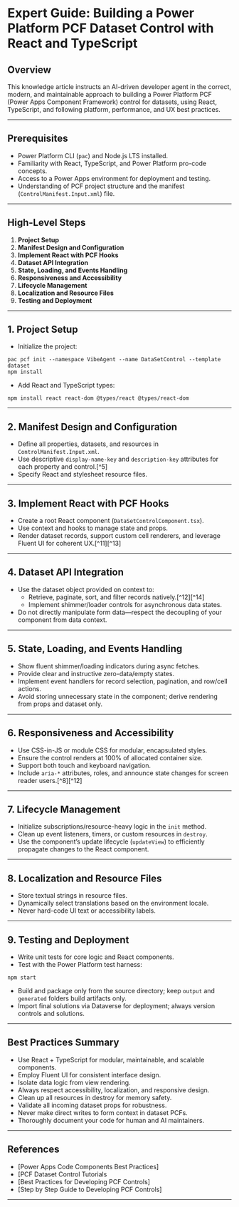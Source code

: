# Expert Guide: Building a Power Platform PCF Dataset Control with React and TypeScript

## Overview

This knowledge article instructs an AI-driven developer agent in the correct, modern, and maintainable approach to building a Power Platform PCF (Power Apps Component Framework) control for datasets, using React, TypeScript, and following platform, performance, and UX best practices.

***

## Prerequisites

- Power Platform CLI (`pac`) and Node.js LTS installed.
- Familiarity with React, TypeScript, and Power Platform pro-code concepts.
- Access to a Power Apps environment for deployment and testing.
- Understanding of PCF project structure and the manifest (`ControlManifest.Input.xml`) file.

***

## High-Level Steps

1. **Project Setup**
2. **Manifest Design and Configuration**
3. **Implement React with PCF Hooks**
4. **Dataset API Integration**
5. **State, Loading, and Events Handling**
6. **Responsiveness and Accessibility**
7. **Lifecycle Management**
8. **Localization and Resource Files**
9. **Testing and Deployment**

***

## 1. Project Setup

- Initialize the project:

```
pac pcf init --namespace VibeAgent --name DataSetControl --template dataset
npm install
```

- Add React and TypeScript types:

```
npm install react react-dom @types/react @types/react-dom
```


***

## 2. Manifest Design and Configuration

- Define all properties, datasets, and resources in `ControlManifest.Input.xml`.
- Use descriptive `display-name-key` and `description-key` attributes for each property and control.[^5]
- Specify React and stylesheet resource files.

***

## 3. Implement React with PCF Hooks

- Create a root React component (`DataSetControlComponent.tsx`).
- Use context and hooks to manage state and props.
- Render dataset records, support custom cell renderers, and leverage Fluent UI for coherent UX.[^11][^13]

***

## 4. Dataset API Integration

- Use the dataset object provided on context to:
    - Retrieve, paginate, sort, and filter records natively.[^12][^14]
    - Implement shimmer/loader controls for asynchronous data states.
- Do not directly manipulate form data—respect the decoupling of your component from data context.

***

## 5. State, Loading, and Events Handling

- Show fluent shimmer/loading indicators during async fetches.
- Provide clear and instructive zero-data/empty states.
- Implement event handlers for record selection, pagination, and row/cell actions.
- Avoid storing unnecessary state in the component; derive rendering from props and dataset only.

***

## 6. Responsiveness and Accessibility

- Use CSS-in-JS or module CSS for modular, encapsulated styles.
- Ensure the control renders at 100% of allocated container size.
- Support both touch and keyboard navigation.
- Include `aria-*` attributes, roles, and announce state changes for screen reader users.[^8][^12]

***

## 7. Lifecycle Management

- Initialize subscriptions/resource-heavy logic in the `init` method.
- Clean up event listeners, timers, or custom resources in `destroy`.
- Use the component’s update lifecycle (`updateView`) to efficiently propagate changes to the React component.

***

## 8. Localization and Resource Files

- Store textual strings in resource files.
- Dynamically select translations based on the environment locale.
- Never hard-code UI text or accessibility labels.

***

## 9. Testing and Deployment

- Write unit tests for core logic and React components.
- Test with the Power Platform test harness:

```
npm start
```

- Build and package only from the source directory; keep `output` and `generated` folders build artifacts only.
- Import final solutions via Dataverse for deployment; always version controls and solutions.

***

## Best Practices Summary

- Use React + TypeScript for modular, maintainable, and scalable components.
- Employ Fluent UI for consistent interface design.
- Isolate data logic from view rendering.
- Always respect accessibility, localization, and responsive design.
- Clean up all resources in destroy for memory safety.
- Validate all incoming dataset props for robustness.
- Never make direct writes to form context in dataset PCFs.
- Thoroughly document your code for human and AI maintainers.

***

## References

- [Power Apps Code Components Best Practices]
- [PCF Dataset Control Tutorials
- [Best Practices for Developing PCF Controls]
- [Step by Step Guide to Developing PCF Controls]

***
